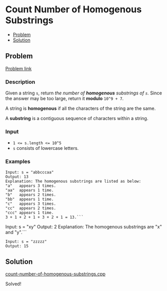# Count Number of Homogenous Substrings
- [Problem](#problem)
- [Solution](#solution)

## Problem
[Problem link](https://leetcode.com/problems/count-number-of-homogenous-substrings)

### Description
Given a string `s`, return *the number of **homogenous** substrings of *`s`*.* Since the answer may be too large, return it **modulo** `10^9 + 7`.

A string is **homogenous** if all the characters of the string are the same.

A **substring** is a contiguous sequence of characters within a string.

### Input


- `1 <= s.length <= 10^5`
- `s` consists of lowercase letters.




### Examples
```
Input: s = "abbcccaa"
Output: 13
Explanation: The homogenous substrings are listed as below:
"a"   appears 3 times.
"aa"  appears 1 time.
"b"   appears 2 times.
"bb"  appears 1 time.
"c"   appears 3 times.
"cc"  appears 2 times.
"ccc" appears 1 time.
3 + 1 + 2 + 1 + 3 + 2 + 1 = 13.```

```
Input: s = "xy"
Output: 2
Explanation: The homogenous substrings are "x" and "y".```

```
Input: s = "zzzzz"
Output: 15
```


## Solution

[count-number-of-homogenous-substrings.cpp](./count-number-of-homogenous-substrings.cpp)

Solved!